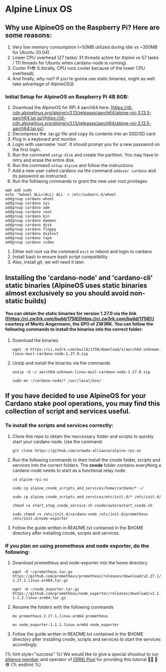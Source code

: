 # Alpine Linux OS

## Why use AlpineOS on the Raspberry Pi? Here are some reasons:

1. Very low memory consumption \(~50MB utilized during idle vs ~350MB for Ubuntu 20.04\).
2. Lower CPU overhead \(27 tasks/ 31 threads active for Alpine vs 57 tasks / 111 threads for Ubuntu when cardano-node is running\).
3. Cooler Pi😎 \(Literally, CPU runs cooler because of the lower CPU overhead\).
4. And finally, why not? If you're gonna use static binaries, might as well take advantage of AlpineOS😜

### Initial Setup for AlpineOS on Raspberry Pi 4B 8GB:

1. Download the AlpineOS for RPi 4 aarch64 here: [https://dl-cdn.alpinelinux.org/alpine/v3.13/releases/aarch64/alpine-rpi-3.13.5-aarch64.tar.gz](https://dl-cdn.alpinelinux.org/alpine/v3.13/releases/aarch64/alpine-rpi-3.13.5-aarch64.tar.gz)
2. Decompress the .tar.gz file and copy its contents into an SSD/SD card
3. Plug in a keyboard and monitor.
4. Login with username 'root'. It should prompt you for a new password on the first login.
5. Run the command `setup-disk` and create the partition. You may have to retry and erase the entire disk.
6. Run the command `setup-alpine` and follow the instructions.
7. Add a new user called cardano via the command `adduser cardano` and its password as instructed.
8. Run the following commands to grant the new user root privileges

```text
apk add sudo
echo '%wheel ALL=(ALL) ALL' > /etc/sudoers.d/wheel
addgroup cardano wheel
addgroup cardano sys
addgroup cardano adm
addgroup cardano root
addgroup cardano bin
addgroup cardano daemon
addgroup cardano disk
addgroup cardano floppy
addgroup cardano dialout
addgroup cardano tape
addgroup cardano video
```

1. Either exit root via the command `exit` or reboot and login to cardano
2. Install bash to ensure bash script compatibility
3. Also, install git, we will need it later.

## Installing the 'cardano-node' and 'cardano-cli' static binaries \(AlpineOS uses static binaries almost exclusively so you should avoid non-static builds\)

#### You can obtain the static binaries for version 1.27.0 via the link \[[https://ci.zw3rk.com/build/1758](https://ci.zw3rk.com/build/1758)\] courtesy of Moritz Angermann, the SPO of ZW3RK. You can follow the following commands to install the binaries into the correct folder:

1. Download the binaries

   ```text
   wget -O https://ci.zw3rk.com/build/1758/download/1/aarch64-unknown-linux-musl-cardano-node-1.27.0.zip
   ```

2. Unzip and install the binaries via the commands

   ```text
   unzip -d ~/ aarch64-unknown-linux-musl-cardano-node-1.27.0.zip

   sudo mv ~/cardano-node/* /usr/local/bin/
   ```

## If you have decided to use AlpineOS for your Cardano stake pool operations, you may find this collection of script and services useful.

### To install the scripts and services correctly:

1. Clone this repo to obtain the neccessary folder and scripts to quickly start your cardano node. Use the command:

   ```text
   git clone https://github.com/armada-alliance/alpine-rpi-os
   ```

2. Run the following commands to then install the cnode folder, scripts and services into the correct folders. The **cnode** folder contains everything a cardano-node needs to start as a functional relay node:

   ```text
   cd alpine-rpi-os
    
   sudo cp alpine_cnode_scripts_and_services/home/cardano/* ~/
   ```

   ```text
   sudo cp alpine_cnode_scripts_and_services/etc/init.d/* /etc/init.d/
   ```

   ```text
   chmod +x start_stop_cnode_service.sh cnode/autorestart_cnode.sh
   ```

   ```text
   sudo chmod +x /etc/init.d/cardano-node /etc/init.d/prometheus /etc/init.d/node-exporter
   ```

3. Follow the guide written in README.txt contained in the $HOME directory after installing cnode, scripts and services.

### If you plan on using prometheus and node exporter, do the following:

1. Download prometheus and node-exporter into the home directory

   ```text
   wget -O ~/prometheus.tar.gz https://github.com/prometheus/prometheus/releases/download/v2.27.1/prometheus-2.27.1.linux-arm64.tar.gz
   ```

   ```text
   wget -O ~/node_exporter.tar.gz https://github.com/prometheus/node_exporter/releases/download/v1.1.2/node_exporter-1.1.2.linux-arm64.tar.gz
   ```

2. Rename the folders with the following commands

   ```text
   mv prometheus-2.27.1.linux-arm64 prometheus
   ```

   ```text
   mv node_exporter-1.1.2.linux-arm64 node_exporter
   ```

3. Follow the guide written in README.txt contained in the $HOME directory after installing cnode, scripts and services to start the services accordingly.

{% hint style="success" %}
We would like to give a special shoutout to our [alliance member](https://armada-alliance.com) and operator of [\[SRN\] Pool](https://www.adasrn.com/) for providing this tutorial 🏴‍☠️ 🙏 😎 
{% endhint %}



